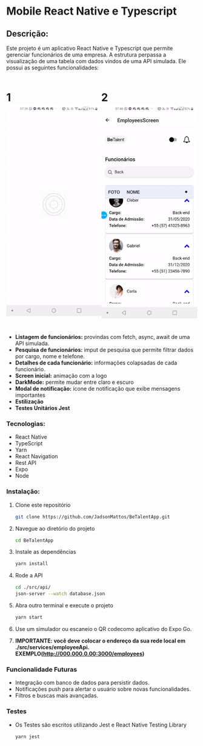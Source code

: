 # Mobile React Native e Typescript

## **Descrição:**

Este projeto é um aplicativo React Native e Typescript que permite gerenciar funcionários de uma empresa. A estrutura perpassa a visualização de uma tabela com dados vindos de uma API simulada. Ele possui as seguintes funcionalidades:

<div style="display: flex; justify-content: space-around;">
  <h1>1
  <img src="./assets/BeTalentApp-ezgif.com-video-to-gif-converter.gif" alt="GIF 1">
  <h1>2
  <img src="./assets/BeTalentApp-ezgif.com-video-to-gif-converter%20(1).gif" alt="GIF 2">
</div>

* **Listagem de funcionários:** provindas com fetch, async, await de uma API simulada.
* **Pesquisa de funcionários:** imput de pesquisa que permite filtrar dados por cargo, nome e telefone.
* **Detalhes de cada funcionário:** informações colapsadas de cada funcionário.
* **Screen inicial:** animação com a logo
* **DarkMode:** permite mudar entre claro e escuro
* **Modal de notificação:** ícone de notificação que exibe mensagens importantes
* **Estilização**
* **Testes Unitários Jest**

### **Tecnologias:**

* React Native
* TypeScript
* Yarn
* React Navigation
* Rest API
* Expo
* Node

### **Instalação:**

1. Clone este repositório

    ```bash
   git clone https://github.com/JadsonMattos/BeTalentApp.git
   ```

2. Navegue ao diretório do projeto

    ```bash
    cd BeTalentApp
    ```

3. Instale as dependências

    ```bash
    yarn install
    ```

4. Rode a API

    ```bash
    cd ./src/api/
    json-server --watch database.json
    ```

5. Abra outro terminal e execute o projeto

    ```bash
    yarn start
    ```

6. Use um simulador ou escaneio o QR codecomo aplicativo do Expo Go.

7. **IMPORTANTE: você deve colocar o endereço da sua rede local em ./src/services/employeeApi. EXEMPLO(<http://000.000.0.00:3000/employees>)**

### Funcionalidade Futuras

* Integração com banco de dados para persistir dados.
* Notificações push para alertar o usuário sobre novas funcionalidades.
* Filtros e buscas mais avançadas.

### Testes

* Os Testes são escritos utilizando Jest e React Native Testing Library

    ```bash
    yarn jest
    ```

